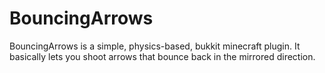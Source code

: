 # BouncingArrows

BouncingArrows is a simple, physics-based, bukkit minecraft plugin. It basically lets you shoot arrows that bounce back in the mirrored direction.
